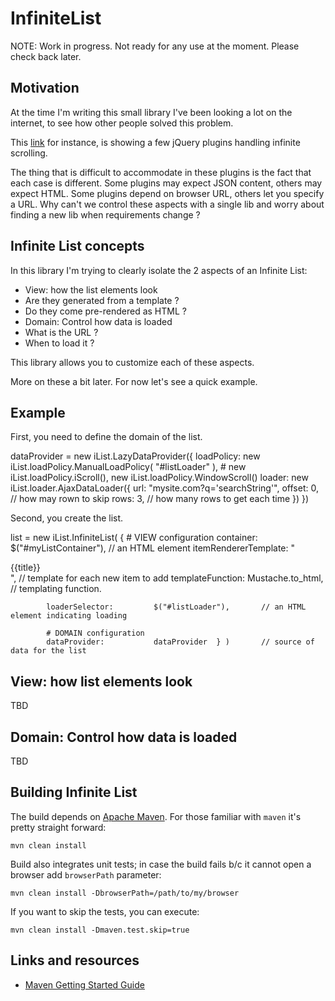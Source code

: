 # InfiniteList

NOTE: Work in progress. Not ready for any use at the moment. Please check back later.

## Motivation
At the time I'm writing this small library I've been looking a lot on the internet, to see how other people solved this problem.

This [link](http://designbeep.com/2011/08/12/12-jquery-infinite-scrollingscroll-read-plugins-for-content-navigation/) for instance, is showing a few jQuery plugins handling infinite scrolling.

The thing that is difficult to accommodate in these plugins is the fact that each case is different. Some plugins may expect JSON content, others may expect HTML. Some plugins depend on browser URL, others let you specify a URL. Why can't we control these aspects with a single lib and worry about finding a new lib when requirements change ?

## Infinite List concepts

In this library I'm trying to clearly isolate the 2 aspects of an Infinite List:

* View: how the list elements look
 * Are they generated from a template ?
 * Do they come pre-rendered as HTML ?
* Domain: Control how data is loaded
 * What is the URL ?
 * When to load it ?

This library allows you to customize each of these aspects.

More on these a bit later. For now let's see a quick example.

## Example

First, you need to define the domain of the list.

dataProvider = new iList.LazyDataProvider({
            loadPolicy:  new iList.loadPolicy.ManualLoadPolicy( "#listLoader" ), # new iList.loadPolicy.iScroll(), new iList.loadPolicy.WindowScroll()
            loader:    new iList.loader.AjaxDataLoader({
                                url:    "mysite.com?q='searchString'",
                                offset: 0, // how may rown to skip
                                rows:   3, // how many rows to get each time
                                })
                        })

Second, you create the list.

list = new iList.InfiniteList( {
            # VIEW configuration
            container:              $("#myListContainer"),  // an HTML element
            itemRendererTemplate:   "<div>{{title}}</div>", // template for each new item to add
            templateFunction:       Mustache.to_html,       // templating function.

            loaderSelector:         $("#listLoader"),       // an HTML element indicating loading

            # DOMAIN configuration
            dataProvider:           dataProvider  } )       // source of data for the list


## View: how list elements look

TBD

## Domain: Control how data is loaded

TBD

## Building Infinite List

The build depends on [Apache Maven](http://maven.apache.org/guides/getting-started/index.html).
For those familiar with `maven` it's pretty straight forward:

    mvn clean install

Build also integrates unit tests; in case the build fails b/c it cannot open a browser add `browserPath` parameter:

    mvn clean install -DbrowserPath=/path/to/my/browser

If you want to skip the tests, you can execute:

    mvn clean install -Dmaven.test.skip=true

## Links and resources

* [Maven Getting Started Guide](http://maven.apache.org/guides/getting-started/index.html)

